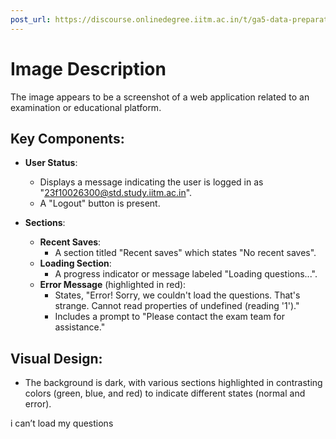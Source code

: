 ```yaml
---
post_url: https://discourse.onlinedegree.iitm.ac.in/t/ga5-data-preparation-discussion-thread-tds-jan-2025/166576/3
---
```

# Image Description

The image appears to be a screenshot of a web application related to an examination or educational platform. 

## Key Components:
- **User Status**: 
  - Displays a message indicating the user is logged in as "23f10026300@std.study.iitm.ac.in".
  - A "Logout" button is present.

- **Sections**:
  - **Recent Saves**: 
    - A section titled "Recent saves" which states "No recent saves".
  - **Loading Section**: 
    - A progress indicator or message labeled "Loading questions...".
  - **Error Message** (highlighted in red): 
    - States, "Error! Sorry, we couldn't load the questions. That's strange. Cannot read properties of undefined (reading '1')."
    - Includes a prompt to "Please contact the exam team for assistance."

## Visual Design:
- The background is dark, with various sections highlighted in contrasting colors (green, blue, and red) to indicate different states (normal and error).

  
i can’t load my questions